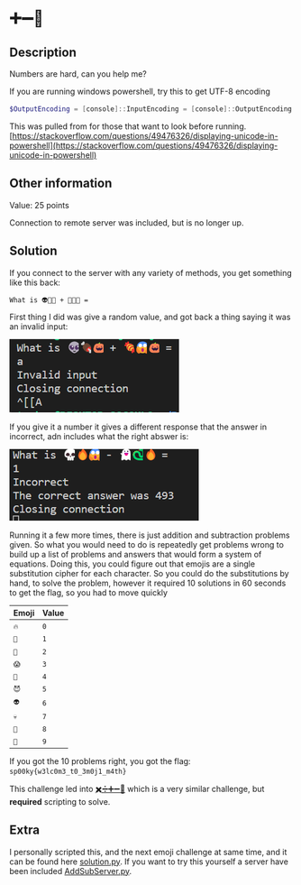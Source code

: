 # ➕➖🟰

## Description

Numbers are hard, can you help me?

If you are running windows powershell, try this to get UTF-8 encoding

```powershell
$OutputEncoding = [console]::InputEncoding = [console]::OutputEncoding = New-Object System.Text.UTF8Encoding
```

This was pulled from for those that want to look before running. [https://stackoverflow.com/questions/49476326/displaying-unicode-in-powershell](https://stackoverflow.com/questions/49476326/displaying-unicode-in-powershell)

## Other information

Value: 25 points

Connection to remote server was included, but is no longer up.

## Solution

If you connect to the server with any variety of methods, you get something like this back:

```txt
What is 👽🍖🎃 + 🍬😱🎃 = 
```

First thing I did was give a random value, and got back a thing saying it was an invalid input:

![invalid input](images/invalid_input.png)

If you give it a number it gives a different response that the answer in incorrect, adn includes what the right abswer is:

![incorrect answer](images/incorrect_answer.png)

Running it a few more times, there is just addition and subtraction problems given. So what you would need to do is repeatedly get problems wrong to build up a list of problems and answers that would form a system of equations. Doing this, you could figure out that emojis are a single substitution cipher for each character. So you could do the substitutions by hand, to solve the problem, however it required 10 solutions in 60 seconds to get the flag, so you had to move quickly

| Emoji | Value |
|-------|-------|
| `🔥` | `0` |
| `🐍` | `1` |
| `👻` | `2` |
| `😱` | `3` |
| `🎃` | `4` |
| `😈` | `5` |
| `👽` | `6` |
| `💀` | `7` |
| `🍖` | `8` |
| `🍬` | `9` |

If you got the 10 problems right, you got the flag:
`sp00ky{w3lc0m3_t0_3m0j1_m4th}`

This challenge led into [✖️➗➕➖🟰](../MultpDiv/) which is a very similar challenge, but __required__ scripting to solve.

## Extra

I personally scripted this, and the next emoji challenge at same time, and it can be found here [solution.py](solution.py). If you want to try this yourself a server have been included [AddSubServer.py](AddSubServer.py).
